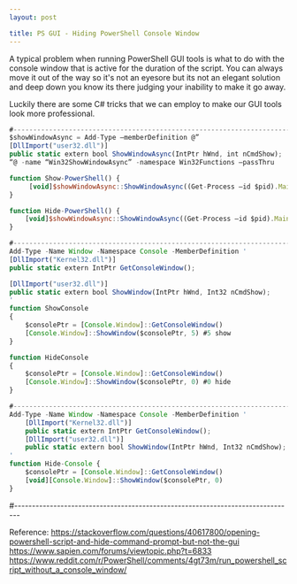 ```yaml
---
layout: post

title: PS GUI - Hiding PowerShell Console Window
---
```

A typical problem when running PowerShell GUI tools is what to do with the console window that is active for the duration of the script.
You can always move it out of the way so it's not an eyesore but its not an elegant solution and deep down you know its there judging
your inability to make it go away.

Luckily there are some C# tricks that we can employ to make our GUI tools look more professional.

```javascript
#--------------------------------------------------------------------------------
$showWindowAsync = Add-Type –memberDefinition @” 
[DllImport("user32.dll")] 
public static extern bool ShowWindowAsync(IntPtr hWnd, int nCmdShow); 
“@ -name “Win32ShowWindowAsync” -namespace Win32Functions –passThru

function Show-PowerShell() { 
     [void]$showWindowAsync::ShowWindowAsync((Get-Process –id $pid).MainWindowHandle, 10) 
}

function Hide-PowerShell() { 
    [void]$showWindowAsync::ShowWindowAsync((Get-Process –id $pid).MainWindowHandle, 2) 
}

#-------------------------------------------------------------------------------
Add-Type -Name Window -Namespace Console -MemberDefinition '
[DllImport("Kernel32.dll")]
public static extern IntPtr GetConsoleWindow();

[DllImport("user32.dll")]
public static extern bool ShowWindow(IntPtr hWnd, Int32 nCmdShow);
'
function ShowConsole
{
    $consolePtr = [Console.Window]::GetConsoleWindow()
    [Console.Window]::ShowWindow($consolePtr, 5) #5 show
}

function HideConsole
{
    $consolePtr = [Console.Window]::GetConsoleWindow()
    [Console.Window]::ShowWindow($consolePtr, 0) #0 hide
}

#-------------------------------------------------------------------------------
Add-Type -Name Window -Namespace Console -MemberDefinition '
    [DllImport("Kernel32.dll")]
    public static extern IntPtr GetConsoleWindow();
    [DllImport("user32.dll")]
    public static extern bool ShowWindow(IntPtr hWnd, Int32 nCmdShow);
'
function Hide-Console {
    $consolePtr = [Console.Window]::GetConsoleWindow()
    [void][Console.Window]::ShowWindow($consolePtr, 0)
}

```
#-------------------------------------------------------------------------------

Reference:
https://stackoverflow.com/questions/40617800/opening-powershell-script-and-hide-command-prompt-but-not-the-gui
https://www.sapien.com/forums/viewtopic.php?t=6833
https://www.reddit.com/r/PowerShell/comments/4gt73m/run_powershell_script_without_a_console_window/
